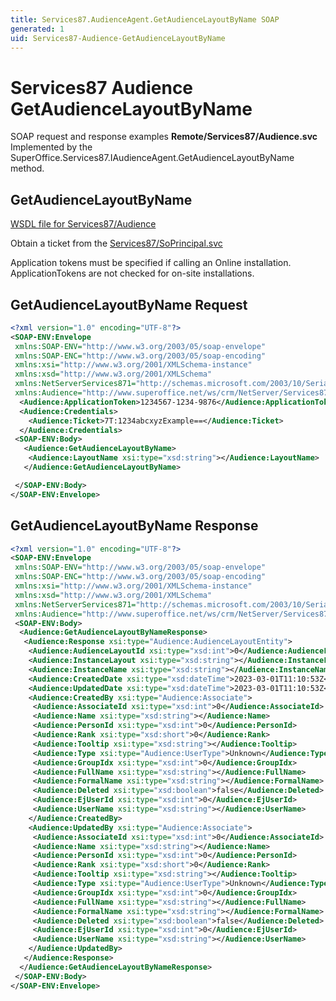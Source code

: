 ```yaml
---
title: Services87.AudienceAgent.GetAudienceLayoutByName SOAP
generated: 1
uid: Services87-Audience-GetAudienceLayoutByName
---
```


# Services87 Audience GetAudienceLayoutByName

SOAP request and response examples **Remote/Services87/Audience.svc**
Implemented by the <see cref="M:SuperOffice.Services87.IAudienceAgent.GetAudienceLayoutByName">SuperOffice.Services87.IAudienceAgent.GetAudienceLayoutByName</see> method.

## GetAudienceLayoutByName





[WSDL file for Services87/Audience](../Services87-Audience.md)

Obtain a ticket from the [Services87/SoPrincipal.svc](../SoPrincipal/index.md)

Application tokens must be specified if calling an Online installation. ApplicationTokens are not checked for on-site installations.

## GetAudienceLayoutByName Request

```xml
<?xml version="1.0" encoding="UTF-8"?>
<SOAP-ENV:Envelope
 xmlns:SOAP-ENV="http://www.w3.org/2003/05/soap-envelope"
 xmlns:SOAP-ENC="http://www.w3.org/2003/05/soap-encoding"
 xmlns:xsi="http://www.w3.org/2001/XMLSchema-instance"
 xmlns:xsd="http://www.w3.org/2001/XMLSchema"
 xmlns:NetServerServices871="http://schemas.microsoft.com/2003/10/Serialization/"
 xmlns:Audience="http://www.superoffice.net/ws/crm/NetServer/Services87">
  <Audience:ApplicationToken>1234567-1234-9876</Audience:ApplicationToken>
  <Audience:Credentials>
    <Audience:Ticket>7T:1234abcxyzExample==</Audience:Ticket>
  </Audience:Credentials>
 <SOAP-ENV:Body>
   <Audience:GetAudienceLayoutByName>
    <Audience:LayoutName xsi:type="xsd:string"></Audience:LayoutName>
   </Audience:GetAudienceLayoutByName>

 </SOAP-ENV:Body>
</SOAP-ENV:Envelope>

```


## GetAudienceLayoutByName Response

```xml
<?xml version="1.0" encoding="UTF-8"?>
<SOAP-ENV:Envelope
 xmlns:SOAP-ENV="http://www.w3.org/2003/05/soap-envelope"
 xmlns:SOAP-ENC="http://www.w3.org/2003/05/soap-encoding"
 xmlns:xsi="http://www.w3.org/2001/XMLSchema-instance"
 xmlns:xsd="http://www.w3.org/2001/XMLSchema"
 xmlns:NetServerServices871="http://schemas.microsoft.com/2003/10/Serialization/"
 xmlns:Audience="http://www.superoffice.net/ws/crm/NetServer/Services87">
 <SOAP-ENV:Body>
  <Audience:GetAudienceLayoutByNameResponse>
   <Audience:Response xsi:type="Audience:AudienceLayoutEntity">
    <Audience:AudienceLayoutId xsi:type="xsd:int">0</Audience:AudienceLayoutId>
    <Audience:InstanceLayout xsi:type="xsd:string"></Audience:InstanceLayout>
    <Audience:InstanceName xsi:type="xsd:string"></Audience:InstanceName>
    <Audience:CreatedDate xsi:type="xsd:dateTime">2023-03-01T11:10:53Z</Audience:CreatedDate>
    <Audience:UpdatedDate xsi:type="xsd:dateTime">2023-03-01T11:10:53Z</Audience:UpdatedDate>
    <Audience:CreatedBy xsi:type="Audience:Associate">
     <Audience:AssociateId xsi:type="xsd:int">0</Audience:AssociateId>
     <Audience:Name xsi:type="xsd:string"></Audience:Name>
     <Audience:PersonId xsi:type="xsd:int">0</Audience:PersonId>
     <Audience:Rank xsi:type="xsd:short">0</Audience:Rank>
     <Audience:Tooltip xsi:type="xsd:string"></Audience:Tooltip>
     <Audience:Type xsi:type="Audience:UserType">Unknown</Audience:Type>
     <Audience:GroupIdx xsi:type="xsd:int">0</Audience:GroupIdx>
     <Audience:FullName xsi:type="xsd:string"></Audience:FullName>
     <Audience:FormalName xsi:type="xsd:string"></Audience:FormalName>
     <Audience:Deleted xsi:type="xsd:boolean">false</Audience:Deleted>
     <Audience:EjUserId xsi:type="xsd:int">0</Audience:EjUserId>
     <Audience:UserName xsi:type="xsd:string"></Audience:UserName>
    </Audience:CreatedBy>
    <Audience:UpdatedBy xsi:type="Audience:Associate">
     <Audience:AssociateId xsi:type="xsd:int">0</Audience:AssociateId>
     <Audience:Name xsi:type="xsd:string"></Audience:Name>
     <Audience:PersonId xsi:type="xsd:int">0</Audience:PersonId>
     <Audience:Rank xsi:type="xsd:short">0</Audience:Rank>
     <Audience:Tooltip xsi:type="xsd:string"></Audience:Tooltip>
     <Audience:Type xsi:type="Audience:UserType">Unknown</Audience:Type>
     <Audience:GroupIdx xsi:type="xsd:int">0</Audience:GroupIdx>
     <Audience:FullName xsi:type="xsd:string"></Audience:FullName>
     <Audience:FormalName xsi:type="xsd:string"></Audience:FormalName>
     <Audience:Deleted xsi:type="xsd:boolean">false</Audience:Deleted>
     <Audience:EjUserId xsi:type="xsd:int">0</Audience:EjUserId>
     <Audience:UserName xsi:type="xsd:string"></Audience:UserName>
    </Audience:UpdatedBy>
   </Audience:Response>
  </Audience:GetAudienceLayoutByNameResponse>
 </SOAP-ENV:Body>
</SOAP-ENV:Envelope>

```

